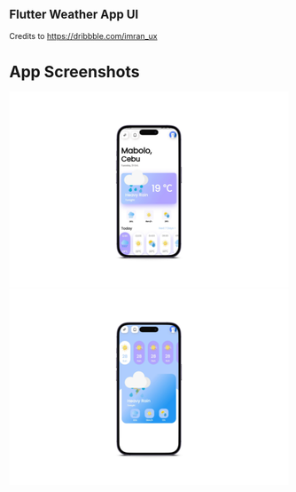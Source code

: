 ## Flutter Weather App UI

Credits to https://dribbble.com/imran_ux

# App Screenshots

<img src='assets/images/page1.png'>

<img src='assets/images/page2.png'>

